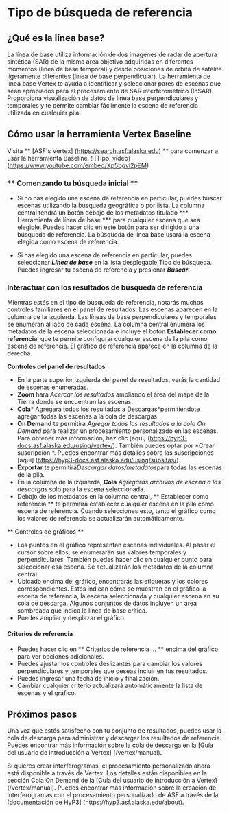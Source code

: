 # Tipo de búsqueda de referencia

## ¿Qué es la línea base?
La línea de base utiliza información de dos imágenes de radar de apertura sintética (SAR) de la misma área objetivo adquiridas en diferentes momentos (línea de base temporal) y desde posiciones de órbita de satélite ligeramente diferentes (línea de base perpendicular). La herramienta de línea base Vertex te ayuda a identificar y seleccionar pares de escenas que sean apropiados para el procesamiento de SAR interferométrico (InSAR). Proporciona visualización de datos de línea base perpendiculares y temporales y te permite cambiar fácilmente la escena de referencia utilizada en cualquier pila.

## Cómo usar la herramienta Vertex Baseline
Visita ** [ASF's Vertex] (https://search.asf.alaska.edu) ** para comenzar a usar la herramienta Baseline.
! [Tipo: vídeo] (https://www.youtube.com/embed/Xp5bgvi2pEM)

### ** Comenzando tu búsqueda inicial **

- Si no has elegido una escena de referencia en particular, puedes buscar escenas utilizando la búsqueda geográfica o por lista. La columna central tendrá un botón debajo de los metadatos titulado *** Herramienta de línea de base *** para cualquier escena que sea elegible. Puedes hacer clic en este botón para ser dirigido a una búsqueda de referencia. La búsqueda de línea base usará la escena elegida como escena de referencia.

- Si has elegido una escena de referencia en particular, puedes seleccionar ***Línea de base*** en la lista desplegable Tipo de búsqueda. Puedes ingresar tu escena de referencia y presionar ***Buscar***.

### **Interactuar con los resultados de búsqueda de referencia**
Mientras estés en el tipo de búsqueda de referencia, notarás muchos controles familiares en el panel de resultados. Las escenas aparecen en la columna de la izquierda. Las líneas de base perpendiculares y temporales se enumeran al lado de cada escena. La columna central enumera los metadatos de la escena seleccionada e incluye el botón **Establecer como referencia**, que te permite configurar cualquier escena de la pila como escena de referencia. El gráfico de referencia aparece en la columna de la derecha.

**Controles del panel de resultados**

- En la parte superior izquierda del panel de resultados, verás la cantidad de escenas enumeradas.
- **Zoom** hará *Acercar los resultados* ampliando el área del mapa de la Tierra donde se encuentran las escenas.
- **Cola*** Agregará todos los resultados a Descargas*permitiéndote agregar todas las escenas a la cola de descargas.
- **On Demand** te permitirá *Agregar todos los resultados a la cola On Demand* para realizar un procesamiento personalizado en las escenas. Para obtener más información, haz clic [aquí] (https://hyp3-docs.asf.alaska.edu/using/vertex/). También puedes optar por *Crear suscripción *. Puedes encontrar más detalles sobre las suscripciones [aquí] (https://hyp3-docs.asf.alaska.edu/using/subsitas/).
- **Exportar** te permitirá*Descargar datos/metadatos*para todas las escenas de la pila.
- En la columna de la izquierda, **Cola** *Agregarás archivos de escena a las descargas* solo para la escena seleccionada.
- Debajo de los metadatos en la columna central, ** Establecer como referencia ** te permitirá establecer cualquier escena en la pila como escena de referencia. Cuando selecciones esto, tanto el gráfico como los valores de referencia se actualizarán automáticamente.

** Controles de gráficos **

- Los puntos en el gráfico representan escenas individuales. Al pasar el cursor sobre ellos, se enumerarán sus valores temporales y perpendiculares. También puedes hacer clic en cualquier punto para seleccionar esa escena. Se actualizarán los metadatos de la columna central.
- Ubicado encima del gráfico, encontrarás las etiquetas y los colores correspondientes. Estos indican cómo se muestran en el gráfico la escena de referencia, la escena seleccionada y cualquier escena en su cola de descarga. Algunos conjuntos de datos incluyen un área sombreada que indica la línea de base crítica.
- Puedes ampliar y desplazar el gráfico.

#### Criterios de referencia

- Puedes hacer clic en ** Criterios de referencia ... ** encima del gráfico para ver opciones adicionales.
- Puedes ajustar los controles deslizantes para cambiar los valores perpendiculares y temporales que deseas incluir en tus resultados.
- Puedes ingresar una fecha de inicio y finalización.
- Cambiar cualquier criterio actualizará automáticamente la lista de escenas y el gráfico.

## Próximos pasos
Una vez que estés satisfecho con tu conjunto de resultados, puedes usar la cola de descarga para administrar y descargar los resultados de referencia. Puedes encontrar más información sobre la cola de descarga en la [Guía del usuario de introducción a Vertex] (/vertex/manual).

Si quieres crear interferogramas, el procesamiento personalizado ahora está disponible a través de Vertex. Los detalles están disponibles en la sección Cola On Demand de la [Guía del usuario de introducción a Vertex] (/vertex/manual). Puedes encontrar más información sobre la creación de interferogramas con el procesamiento personalizado de ASF a través de la [documentación de HyP3] (https://hyp3.asf.alaska.edu/about).